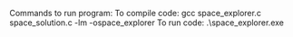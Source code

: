 Commands to run program:
To compile code:
   gcc space_explorer.c space_solution.c -lm -ospace_explorer
To run code:
  .\space_explorer.exe

